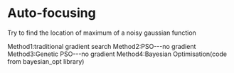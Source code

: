 # Auto-focusing
Try to find the location of maximum of a noisy gaussian function


Method1:traditional gradient search
Method2:PSO---no gradient
Method3:Genetic PSO---no gradient
Method4:Bayesian Optimisation(code from bayesian_opt library)
